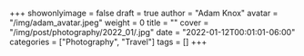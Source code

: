 +++
showonlyimage = false
draft = true
author = "Adam Knox"
avatar = "/img/adam_avatar.jpeg"
weight = 0
title = ""
cover = "/img/post/photography/2022_01/.jpg"
date = "2022-01-12T00:01:01-06:00"
categories = ["Photography", "Travel"]
tags = []
+++
<!--more-->
